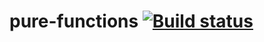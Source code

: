 # pure-functions [![Build status](https://ci.appveyor.com/api/projects/status/j8s3mloii1yf0kxq/branch/main?svg=true)](https://ci.appveyor.com/project/barsich/pure-functions/branch/main)